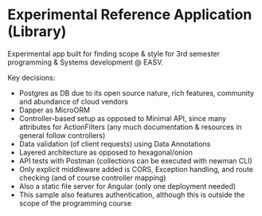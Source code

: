 
# Experimental Reference Application (Library)

Experimental app built for finding scope & style for 3rd semester programming & Systems development @ EASV.

Key decisions:

- Postgres as DB due to its open source nature, rich features, community and abundance of cloud vendors
- Dapper as MicroORM
- Controller-based setup as opposed to Minimal API, since many attributes for ActionFilters (any much documentation & resources in general follow controllers)
- Data validation (of client requests) using Data Annotations
- Layered architecture as opposed to hexagonal/onion
- API tests with Postman (collections can be executed with newman CLI)
- Only explicit middleware added is CORS, Exception handling, and route checking (and of course controller mapping)
- Also a static file server for Angular (only one deployment needed)
- This sample also features authentication, although this is outside the scope of the programming course

